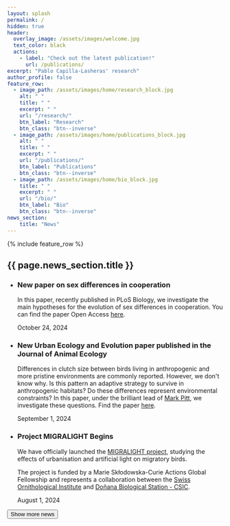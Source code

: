 ```yaml
---
layout: splash
permalink: /
hidden: true
header:
  overlay_image: /assets/images/welcome.jpg
  text_color: black
  actions:
    - label: "Check out the latest publication!"
      url: /publications/
excerpt: "Pablo Capilla-Lasheras' research"
author_profile: false
feature_row:
  - image_path: /assets/images/home/research_block.jpg
    alt: " "
    title: " "
    excerpt: " "
    url: "/research/"
    btn_label: "Research"
    btn_class: "btn--inverse"
  - image_path: /assets/images/home/publications_block.jpg
    alt: " "
    title: " "
    excerpt: " "
    url: "/publications/"
    btn_label: "Publications"
    btn_class: "btn--inverse"
  - image_path: /assets/images/home/bio_block.jpg
    title: " "
    excerpt: " "
    url: "/bio/"
    btn_label: "Bio"
    btn_class: "btn--inverse"
news_section:
    title: "News"
---
```


{% include feature_row %}

<div class="news-section">
  <h2>{{ page.news_section.title }}</h2>
  <ul class="news-list">
    <li class="news-item">
      <h3>New paper on sex differences in cooperation</h3>
      <p>In this paper, recently published in PLoS Biology, we investigate the main hypotheses for the evolution of sex differences in cooperation. You can find the paper Open Access <a href="https://journals.plos.org/plosbiology/article?id=10.1371/journal.pbio.3002859">here</a>.</p>
      <span class="news-date">October 24, 2024</span>
    </li>
    <li class="news-item">
      <h3>New Urban Ecology and Evolution paper published in the Journal of Animal Ecology</h3>
      <p>Differences in clutch size between birds living in anthropogenic and more pristine environments are commonly reported. However, we don't know why. Is this pattern an adaptive strategy to survive in anthropogenic habitats? Do these differences represent environmental constraints? In this paper, under the brilliant lead of <a href="https://www.gla.ac.uk/pgrs/markpitt/">Mark Pitt</a>, we investigate these questions. Find the paper <a href="https://besjournals.onlinelibrary.wiley.com/doi/pdfdirect/10.1111/1365-2656.14171">here</a>.</p>
      <span class="news-date">September 1, 2024</span>
    </li>
    <li class="news-item hidden">
      <h3>Project MIGRALIGHT Begins</h3>
      <p>We have officially launched the <a href="https://pablocl.com/MIGRALIGHT/">MIGRALIGHT project</a>, studying the effects of urbanisation and artificial light on migratory birds.</p>
      <p>The project is funded by a Marie Skłodowska-Curie Actions Global Fellowship and represents a collaboration between the <a href="https://www.vogelwarte.ch/en/">Swiss Ornithological Institute</a> and <a href="https://www.ebd.csic.es/en/node">Doñana Biological Station - CSIC</a>.</p>
      <span class="news-date">August 1, 2024</span>
    </li>
  </ul>
  <button id="toggle-news-btn" class="btn">Show more news</button>
</div>

<script>
  document.getElementById('toggle-news-btn').addEventListener('click', function () {
    const hiddenItems = document.querySelectorAll('.news-item.hidden');
    const allItems = document.querySelectorAll('.news-item');

    if (this.textContent === 'Show more news') {
      hiddenItems.forEach(item => item.classList.remove('hidden'));
      this.textContent = 'Show less news';
    } else {
      allItems.forEach((item, index) => {
        if (index >= 2) item.classList.add('hidden');
      });
      this.textContent = 'Show more news';
    }
  });
</script>
